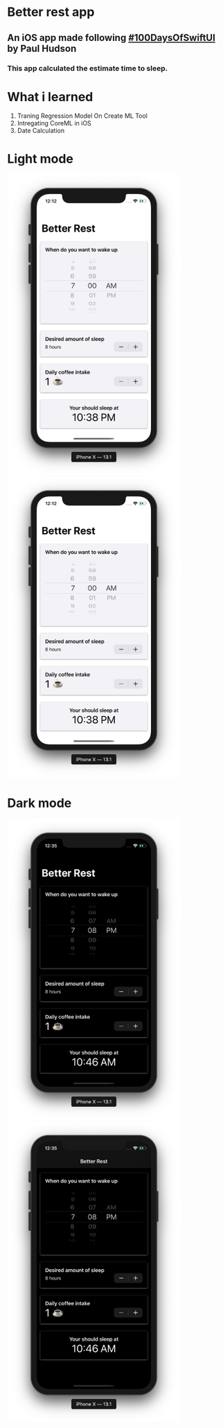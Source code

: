 # Better rest app

## An iOS app made following [#100DaysOfSwiftUI](https://www.hackingwithswift.com/100/swiftui) by Paul Hudson
### This app calculated the estimate time to sleep.

# What i learned
1. Traning Regression Model On Create ML Tool
2. Intregating CoreML in iOS
3. Date Calculation

# Light mode

<p float="left">
  <img src="/redmeresources/betterrest.png" width="400" />
  <img src="/redmeresources/betterrest.png" width="400" /> 
</p>

# Dark mode

<p float="left">
  <img src="/redmeresources/betterrestdark.png" width="400" />
  <img src="/redmeresources/betterrestdarkinline.png" width="400" /> 
</p>
